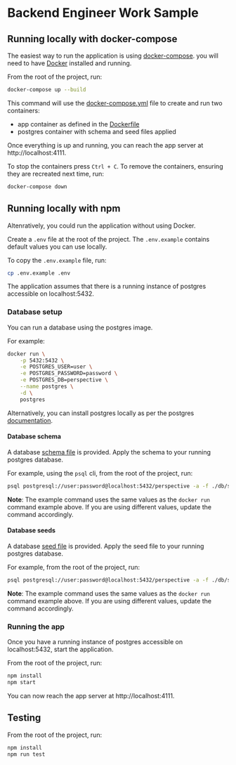 # Backend Engineer Work Sample

## Running locally with docker-compose

The easiest way to run the application is using [docker-compose](https://docs.docker.com/compose/). you will need to have [Docker](https://www.docker.com/get-started/) installed and running.

From the root of the project, run:

```sh
docker-compose up --build
```
This command will use the [docker-compose.yml](./docker-compose.yml) file to create and run two containers:
- app container as defined in the [Dockerfile](./Dockerfile)
- postgres container with schema and seed files applied

Once everything is up and running, you can reach the app server at http://localhost:4111.

To stop the containers press `Ctrl + C`. To remove the containers, ensuring they are recreated next time, run:

```sh
docker-compose down
```

## Running locally with npm

Altenratively, you could run the application without using Docker.

Create a `.env` file at the root of the project. The `.env.example` contains default values you can use locally.

To copy the `.env.example` file, run:

```sh
cp .env.example .env
```
The application assumes that there is a running instance of postgres accessible on localhost:5432.

### Database setup

You can run a database using the postgres image.

For example:

```sh
docker run \
    -p 5432:5432 \
    -e POSTGRES_USER=user \
    -e POSTGRES_PASSWORD=password \
    -e POSTGRES_DB=perspective \
    --name postgres \
    -d \
    postgres
```

Alternatively, you can install postgres locally as per the postgres [documentation](https://www.postgresql.org/download/).

#### Database schema

A database [schema file](./db/schema.sql) is provided. Apply the schema to your running postgres database.

For example, using the `psql` cli, from the root of the project, run:

```sh
psql postgresql://user:password@localhost:5432/perspective -a -f ./db/schema.sql

```
**Note**: The example command uses the same values as the `docker run` command example above. If you are using different values, update the command accordingly.

#### Database seeds

A database [seed file](./db/schema.sql) is provided. Apply the seed file to your running postgres database.

For example, from the root of the project, run:

```sh
psql postgresql://user:password@localhost:5432/perspective -a -f ./db/seeds.sql
```

**Note**: The example command uses the same values as the `docker run` command example above. If you are using different values, update the command accordingly.

### Running the app

Once you have a running instance of postgres accessible on localhost:5432, start the application.

From the root of the project, run:

```sh
npm install
npm start
```

You can now reach the app server at http://localhost:4111.


## Testing

From the root of the project, run:

```sh
npm install
npm run test
```
